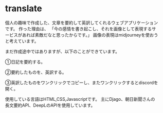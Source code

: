 # translate

個人の趣味で作成した、文章を要約して英訳してくれるウェブアプリケーションです。
作った理由は、
「今の感情を書き起こし、それを画像として表現するサービスがあれば素敵だなと思ったからです。」
画像の表現はmidjourneyを使おうと考えています。

まだ作成途中ではありますが、以下のことができています。

①日記を要約する。

②要約したものを、英訳する。

③英訳したものをワンクリックでコピーし、またワンクリックするとdiscordを開く。

使用している言語はHTML,CSS,Javascriptです。
主にDjago、朝日新聞さんの長文要約API、DeepLのAPIを使用しています。
